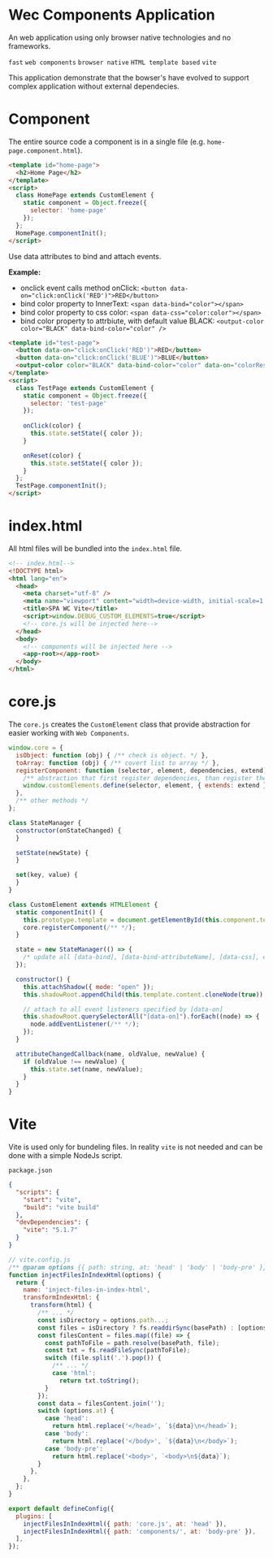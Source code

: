 # Wec Components Application

An web application using only browser native technologies and no frameworks.

`fast` `web components` `browser native` `HTML template based` `vite`

This application demonstrate that the bowser's have evolved to support complex application without external dependecies.

# Component

The entire source code a component is in a single file (e.g. `home-page.component.html`).

```html
<template id="home-page">
  <h2>Home Page</h2>
</template>
<script>
  class HomePage extends CustomElement {
    static component = Object.freeze({
      selector: 'home-page'
    });
  };
  HomePage.componentInit();
</script>
```

Use data attributes to bind and attach events.

__Example:__
- onclick event calls method onClick: `<button data-on="click:onClick('RED')">RED</button>`
- bind color property to InnerText: `<span data-bind="color"></span>`
- bind color property to css color: `<span data-css="color:color"></span>`
- bind color property to attrbiute, with default value BLACK: `<output-color color="BLACK" data-bind-color="color" />`

```html
<template id="test-page">
  <button data-on="click:onClick('RED')">RED</button>
  <button data-on="click:onClick('BLUE')">BLUE</button>
  <output-color color="BLACK" data-bind-color="color" data-on="colorReset:onReset($event)"></output-color>
</template>
<script>
  class TestPage extends CustomElement {
    static component = Object.freeze({
      selector: 'test-page'
    });
    
    onClick(color) {
      this.state.setState({ color });
    }

    onReset(color) {
      this.state.setState({ color });
    }
  };
  TestPage.componentInit();
</script>
```

# index.html

All html files will be bundled into the `index.html` file.

```html
<!-- index.html-->
<!DOCTYPE html>
<html lang="en">
  <head>
    <meta charset="utf-8" />
    <meta name="viewport" content="width=device-width, initial-scale=1.0" />
    <title>SPA WC Vite</title>
    <script>window.DEBUG_CUSTOM_ELEMENTS=true</script>
    <!-- core.js will be injected here-->
  </head>
  <body>
    <!-- components will be injected here -->
    <app-root></app-root>
  </body>
</html>
```

# core.js

The `core.js` creates the `CustomElement` class that provide abstraction for easier working with `Web Components`.

```javascript
window.core = {
  isObject: function (obj) { /** check is object. */ },
  toArray: function (obj) { /** covert list to array */ },
  registerComponent: function (selector, element, dependencies, extend) {
    /** abstraction that first register dependencies, than register the component */
    window.customElements.define(selector, element, { extends: extend });
  },
  /** other methods */
};

class StateManager {
  constructor(onStateChanged) {
  }

  setState(newState) {
  }

  set(key, value) {
  }
}

class CustomElement extends HTMLElement {
  static componentInit() {
    this.prototype.template = document.getElementById(this.component.templateId || this.component.selector);
    core.registerComponent(/** */);
  }

  state = new StateManager(() => {
    /* update all [data-bind], [data-bind-attributeName], [data-css], etc. */
  });

  constructor() {
    this.attachShadow({ mode: "open" });
    this.shadowRoot.appendChild(this.template.content.cloneNode(true));

    // attach to all event listeners specified by [data-on]
    this.shadowRoot.querySelectorAll("[data-on]").forEach((node) => {
      node.addEventListener(/** */);
    });
  }

  attributeChangedCallback(name, oldValue, newValue) {
    if (oldValue !== newValue) {
      this.state.set(name, newValue);
    }
  }
}
```

# Vite

Vite is used only for bundeling files. In reality `vite` is not needed and can be done with a simple NodeJs script.

`package.json`
```json
{
  "scripts": {
    "start": "vite",
    "build": "vite build"
  },
  "devDependencies": {
    "vite": "5.1.7"
  }
}
```

```javascript
// vite.config.js
/** @param options {{ path: string, at: 'head' | 'body' | 'body-pre' }} */
function injectFilesInIndexHtml(options) {
  return {
    name: 'inject-files-in-index-html',
    transformIndexHtml: {
      transform(html) {
        /** ... */
        const isDirectory = options.path...;
        const files = isDirectory ? fs.readdirSync(basePath) : [options.path];
        const filesContent = files.map((file) => {
          const pathToFile = path.resolve(basePath, file);
          const txt = fs.readFileSync(pathToFile);
          switch (file.split('.').pop()) {
            /** ... */
            case 'html':
              return txt.toString();
          }
        });
        const data = filesContent.join('');
        switch (options.at) {
          case 'head':
            return html.replace('</head>', `${data}\n</head>`);
          case 'body':
            return html.replace('</body>', `${data}\n</body>`);
          case 'body-pre':
            return html.replace('<body>', `<body>\n${data}`);
        }
      },
    },
  };
}

export default defineConfig({
  plugins: [
    injectFilesInIndexHtml({ path: 'core.js', at: 'head' }),
    injectFilesInIndexHtml({ path: 'components/', at: 'body-pre' }),
  ],
});
```
